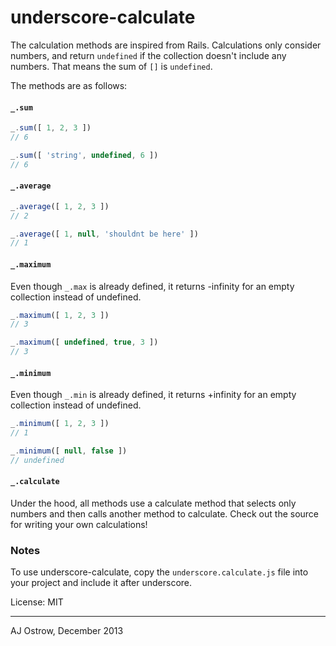 # underscore-calculate

The calculation methods are inspired from Rails. Calculations only consider numbers, and return `undefined` if the collection doesn't include any numbers. That means the sum of `[]` is `undefined`.

The methods are as follows:

#### `_.sum`

```javascript
_.sum([ 1, 2, 3 ])
// 6

_.sum([ 'string', undefined, 6 ])
// 6
```

#### `_.average`

```javascript
_.average([ 1, 2, 3 ])
// 2

_.average([ 1, null, 'shouldnt be here' ])
// 1
```

#### `_.maximum`

Even though `_.max` is already defined, it returns -infinity for an empty collection instead of undefined. 

```javascript
_.maximum([ 1, 2, 3 ])
// 3

_.maximum([ undefined, true, 3 ])
// 3
```

#### `_.minimum`

Even though `_.min` is already defined, it returns +infinity for an empty collection instead of undefined.

```javascript
_.minimum([ 1, 2, 3 ])
// 1

_.minimum([ null, false ])
// undefined
```

#### `_.calculate`

Under the hood, all methods use a calculate method that selects only numbers and then calls another method to calculate. Check out the source for writing your own calculations!

### Notes

To use underscore-calculate, copy the `underscore.calculate.js` file into your project and include it after underscore. 

License: MIT

---
AJ Ostrow, December 2013